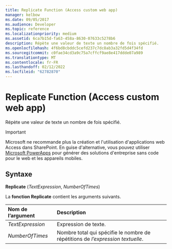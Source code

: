 ```yaml
---
title: Replicate Function (Access custom web app)
manager: kelbow
ms.date: 09/05/2017
ms.audience: Developer
ms.topic: reference
ms.localizationpriority: medium
ms.assetid: 6ca7b15d-fa63-458a-8630-07633c5278b6
description: Répète une valeur de texte un nombre de fois spécifié.
ms.openlocfilehash: 4f6bd8cbddc5cefd237c7dc8ab3a32fd5d4f34fd
ms.sourcegitcommit: c0fae34cd3a9c75a7cffcf9ae8e417ddde07a989
ms.translationtype: MT
ms.contentlocale: fr-FR
ms.lasthandoff: 02/12/2022
ms.locfileid: "62782870"
---
```

# <a name="replicate-function-access-custom-web-app"></a>Replicate Function (Access custom web app)

Répète une valeur de texte un nombre de fois spécifié.
  
> [!IMPORTANT]
> Microsoft ne recommande plus la création et l'utilisation d'applications web Access dans SharePoint. En guise d'alternative, vous pouvez utiliser [Microsoft PowerApps](https://powerapps.microsoft.com/) pour générer des solutions d'entreprise sans code pour le web et les appareils mobiles.
  
## <a name="syntax"></a>Syntaxe

 **Replicate** (*TextExpression*, *NumberOfTimes*)
  
La **fonction Replicate** contient les arguments suivants.
  
|**Nom de l’argument**|**Description**|
|:-----|:-----|
| *TextExpression*  <br/> |Expression de texte. |
| *NumberOfTimes*  <br/> |Nombre total qui spécifie le nombre de répétitions de *l’expression textuelle*. |
